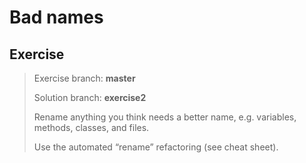 # Bad names

## Exercise
> Exercise branch: **master**
> 
> Solution branch: **exercise2**
>
> Rename anything you think needs a better name, e.g. variables, methods, classes, and files. 
> 
> Use the automated “rename” refactoring (see cheat sheet).
